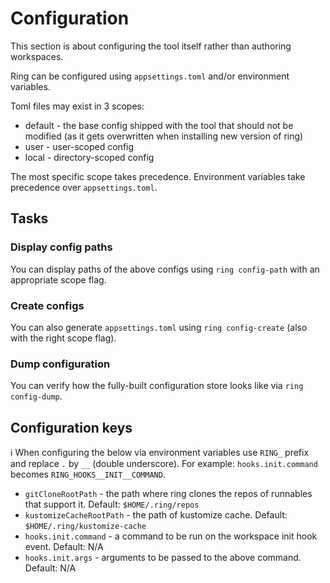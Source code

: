 # Configuration

This section is about configuring the tool itself rather than authoring workspaces.

Ring can be configured using `appsettings.toml` and/or environment variables.

Toml files may exist in 3 scopes:

- default - the base config shipped with the tool that should not be modified (as it gets overwritten when installing new version of ring) 
- user - user-scoped config
- local - directory-scoped config

The most specific scope takes precedence. Environment variables take precedence over `appsettings.toml`.

## Tasks

### Display config paths
 
You can display paths of the above configs using `ring config-path` with an appropriate scope flag.

### Create configs

You can also generate `appsettings.toml` using `ring config-create` (also with the right scope flag).

### Dump configuration

You can verify how the fully-built configuration store looks like via `ring config-dump`.

## Configuration keys

:information_source: When configuring the below via environment variables use `RING_` prefix and replace `.` by `__` (double underscore). For example:
`hooks.init.command` becomes `RING_HOOKS__INIT__COMMAND`.

* `gitCloneRootPath` - the path where ring clones the repos of runnables that support it. Default: `$HOME/.ring/repos`
* `kustomizeCacheRootPath` - the path of kustomize cache. Default: `$HOME/.ring/kustomize-cache`
* `hooks.init.command` - a command to be run on the workspace init hook event. Default: N/A
* `hooks.init.args` - arguments to be passed to the above command. Default: N/A
